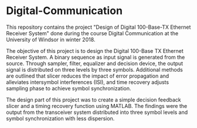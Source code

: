 # Digital-Communication
This repository contains the project "Design of Digital 100-Base-TX Ethernet Receiver System" done during the course Digital Communication at the University of Windsor in winter 2018.

The objective of this project is to design the Digital 100-Base TX Ethernet Receiver System. A binary sequence as input signal is generated from the source. Through sampler, filter, equalizer and decision device, the output signal is distributed on three levels
by three symbols. Additional methods are outlined that slicer reduces the impact of error propagation and alleviates intersymbol interferences (ISI), and time recovery adjusts sampling phase to achieve symbol synchronization.

The design part of this project was to create a simple decision feedback slicer and a timing recovery function using MATLAB. The findings were the output from the transceiver system distributed into three symbol levels and symbol synchronization with less dispersion. 
